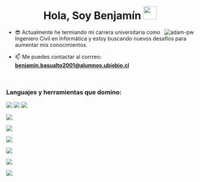 <h1 align="center"><b>Hola, Soy Benjamín </b><img src="https://media.giphy.com/media/hvRJCLFzcasrR4ia7z/giphy.gif" width="35"></h1>

<p><img align="right" src="https://github.com/Adam-pw/Adam-pw/blob/main/animation_500_kxa883sd.gif" alt="adam-pw" /></p>


- 😎 Actualmente he termiando mi carrera universitaria como Ingeniero Civil en Informática
      y estoy buscando nuevos desafíos para aumentar mis conocimientos. 

- 📫 Me puedes contactar al corrreo:  **benjamin.basualto2001@alumnos.ubiobio.cl**

<br>


<h3 align="left">Languajes y herramientas que domino:</h3>
<a><img src="https://img.shields.io/badge/angular-%23DD0031.svg?style=for-the-badge&logo=angular&logoColor=white" /></a>
<a><img src="https://img.shields.io/badge/react-%2320232a.svg?style=for-the-badge&logo=react&logoColor=%2361DAFB" /></a>
<a><img src="https://img.shields.io/badge/typescript-%23007ACC.svg?style=for-the-badge&logo=typescript&logoColor=white" /></a>
<p><img src="https://img.shields.io/badge/java-%23ED8B00.svg?style=for-the-badge&logo=openjdk&logoColor=white" /></p>
<p><img src="https://img.shields.io/badge/python-3670A0?style=for-the-badge&logo=python&logoColor=ffdd54" /></p> 
<p><img src="https://img.shields.io/badge/firebase-a08021?style=for-the-badge&logo=firebase&logoColor=ffcd34" /></p>
<p><img src="https://img.shields.io/badge/mysql-4479A1.svg?style=for-the-badge&logo=mysql&logoColor=white" /></p>
<p><img src="https://img.shields.io/badge/figma-%23F24E1E.svg?style=for-the-badge&logo=figma&logoColor=white" /></p>
<a><img src="https://img.shields.io/badge/bootstrap-%238511FA.svg?style=for-the-badge&logo=bootstrap&logoColor=white" /></a>
<br>

